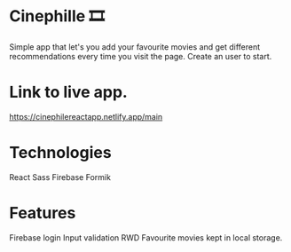 # Cinephille :film_strip:

Simple app that let's you add your favourite movies and get different recommendations every time you visit the page. 
Create an user to start.

# Link to live app.

https://cinephilereactapp.netlify.app/main

# Technologies

React
Sass
Firebase
Formik

# Features
Firebase login
Input validation
RWD
Favourite movies kept in local storage.

